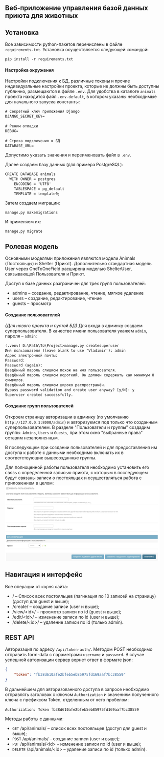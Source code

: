 Веб-приложение управления базой данных приюта для животных
-
Установка
-
Все зависимости python-пакетов перечислены в файле `requirements.txt`. Установка осуществляется следующей командой: 
```commandline
pip install -r requirements.txt
```

#### Настройка окружения
Настройки подключения к БД, различные токены и прочие индивидуальные настройки проекта, которые не должны быть доступны 
публично, размещаются в файле `.env`. Для удобства в каталоге `animals` проекта находится файл `.env-default`, в котором
указаны необходимые для начального запуска константы:
```.env
# Секретный ключ приложения Django
DJANGO_SECRET_KEY=

# Режим отладки
DEBUG=

# Строка подключения к БД
DATABASE_URL=
```   
Допустимо указать значения и переименовать файл в `.env`.

Далее создаем базу данных (для примера PostgreSQL):

```postgresql
CREATE DATABASE animals
  WITH OWNER = postgres
    ENCODING = 'UTF8'
    TABLESPACE = pg_default
    TEMPLATE = template0;
```

Затем создаем миграции:
```commandline
manage.py makemigrations
```
И применяем их:
```commandline
manage.py migrate
```

Ролевая модель
-
Основными моделями приложения являются модели Animals (Постояльцы) и Shelter (Приют). Дополнительно стандартная модель 
User через OneToOneField расширена моделью ShelterUser, связывающей Пользователя и Приют.

Доступ к базе данных разграничен для трех групп пользователей:
- admins &ndash; создание, редактирование, чтение, мягкое удаление
- users &ndash; создание, редактирование, чтение
- guests &ndash; просмотр

#### Создание пользователей
_(Для нового проекта и пустой БД)_ Для входа в админку создаем суперпользователя. В качестве имени пользователя укажем `admin`, пароля &ndash; `admin`:
```commandline
(.venv) D:\Path\To\Project>manage.py createsuperuser
Имя пользователя (leave blank to use 'Vladimir'): admin
Адрес электронной почты:
Password:
Password (again):
Введённый пароль слишком похож на имя пользователя.
Введённый пароль слишком короткий. Он должен содержать как минимум 8 символов.
Введённый пароль слишком широко распространён.
Bypass password validation and create user anyway? [y/N]: y
Superuser created successfully.
```
#### Создание групп пользователей
Откроем страницу авторизации в админку (по умолчанию `http://127.0.0.1:8000/admin`) и авторизуемся под только что 
созданным суперпользователем. В разделе "Пользователи и группы" создадим группы: `Admins`, `Users` и `Guests`, при этом 
окно "выбранные права" оставим незаполненным.

В последующем при создании пользователей и для предоставления им доступа к работе с данными необходимо включать их в 
соответствующие вышесозданные группы.

Для полноценной работы пользователя необходимо установить его связь с определенной записью приюта, с которым в 
последующем будут связаны записи о постояльцах и осуществляться работа с приложением в целом:
![Созданине пользователя](figures/user_new.jpg)

Навигация и интерфейс
-
Все операции от корня сайта:
- / &ndash; Список всех постояльцев (пагинация по 10 записей на страницу) (доступ для guest и выше);
- /create/ &ndash; создание записи (user и выше);
- /view/\<id>/ &ndash; просмотр записи по id (guest и выше);
- /edit/\<id>/ &ndash; изменение записи по id (user и выше);
- /delete/\<id>/ &ndash; удаление записи по id (только admin).

REST API
-
Авторизация по адресу `/api/token-auth/`. Методом POST необходимо отправить form-data с параметрами `username` и `password`.
В случае успешной авторизации сервер вернет ответ в формате json:

```json
{
    "token": "fb38d610afe2bfeb5eb85975fd169aaf7bc38559"
}
```

В дальнейшем для авторизованного доступа в запросе необходимо отправлять заголовок с ключом `Authorization` и значением 
полученного ключа с префиксом Token, отделенным от него пробелом:

`Authorization: Token fb38d610afe2bfeb5eb85975fd169aaf7bc38559`

Методы работы с данными:
- `GET` /api/animals/ &ndash; список всех постояльцев (доступ для guest и выше);
- `POST` /api/animals/ &ndash; создание записи (user и выше);
- `PUT` /api/animals/\<id> &ndash; изменение записи по id (user и выше);
- `DELETE` /api/animals/\<id> &ndash; удаление записи по id (только admin).